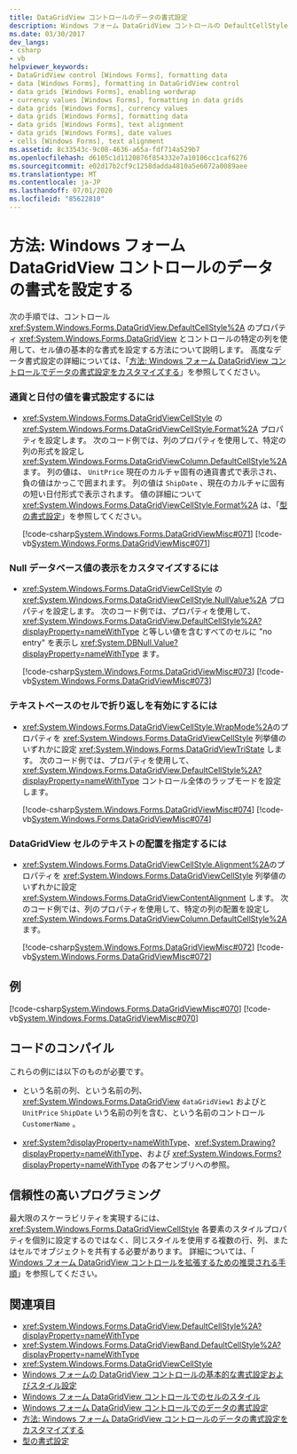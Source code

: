 ```yaml
---
title: DataGridView コントロールのデータの書式設定
description: Windows フォーム DataGridView コントロールの DefaultCellStyle プロパティと、コントロールの特定の列を使用して、セル値の書式を設定する方法について説明します。
ms.date: 03/30/2017
dev_langs:
- csharp
- vb
helpviewer_keywords:
- DataGridView control [Windows Forms], formatting data
- data [Windows Forms], formatting in DataGridView control
- data grids [Windows Forms], enabling wordwrap
- currency values [Windows Forms], formatting in data grids
- data grids [Windows Forms], currency values
- data grids [Windows Forms], formatting data
- data grids [Windows Forms], text alignment
- data grids [Windows Forms], date values
- cells [Windows Forms], text alignment
ms.assetid: 8c33543c-9c08-4636-a65a-fdf714a529b7
ms.openlocfilehash: d6105c1d1120876f854332e7a10106cc1caf6276
ms.sourcegitcommit: e02d17b2cf9c1258dadda4810a5e6072a0089aee
ms.translationtype: MT
ms.contentlocale: ja-JP
ms.lasthandoff: 07/01/2020
ms.locfileid: "85622810"
---
```

# <a name="how-to-format-data-in-the-windows-forms-datagridview-control"></a>方法: Windows フォーム DataGridView コントロールのデータの書式を設定する
次の手順では、コントロール <xref:System.Windows.Forms.DataGridView.DefaultCellStyle%2A> のプロパティ <xref:System.Windows.Forms.DataGridView> とコントロールの特定の列を使用して、セル値の基本的な書式を設定する方法について説明します。 高度なデータ書式設定の詳細については、「[方法: Windows フォーム DataGridView コントロールでデータの書式設定をカスタマイズする](how-to-customize-data-formatting-in-the-windows-forms-datagridview-control.md)」を参照してください。  
  
### <a name="to-format-currency-and-date-values"></a>通貨と日付の値を書式設定するには  
  
- <xref:System.Windows.Forms.DataGridViewCellStyle> の <xref:System.Windows.Forms.DataGridViewCellStyle.Format%2A> プロパティを設定します。 次のコード例では、列のプロパティを使用して、特定の列の形式を設定し <xref:System.Windows.Forms.DataGridViewColumn.DefaultCellStyle%2A> ます。 列の値は、 `UnitPrice` 現在のカルチャ固有の通貨書式で表示され、負の値はかっこで囲まれます。 列の値は `ShipDate` 、現在のカルチャに固有の短い日付形式で表示されます。 値の詳細について <xref:System.Windows.Forms.DataGridViewCellStyle.Format%2A> は、「[型の書式設定](../../../standard/base-types/formatting-types.md)」を参照してください。  
  
     [!code-csharp[System.Windows.Forms.DataGridViewMisc#071](~/samples/snippets/csharp/VS_Snippets_Winforms/System.Windows.Forms.DataGridViewMisc/CS/datagridviewmisc.cs#071)]
     [!code-vb[System.Windows.Forms.DataGridViewMisc#071](~/samples/snippets/visualbasic/VS_Snippets_Winforms/System.Windows.Forms.DataGridViewMisc/VB/datagridviewmisc.vb#071)]  
  
### <a name="to-customize-the-display-of-null-database-values"></a>Null データベース値の表示をカスタマイズするには  
  
- <xref:System.Windows.Forms.DataGridViewCellStyle> の <xref:System.Windows.Forms.DataGridViewCellStyle.NullValue%2A> プロパティを設定します。 次のコード例では、プロパティを使用して、 <xref:System.Windows.Forms.DataGridView.DefaultCellStyle%2A?displayProperty=nameWithType> と等しい値を含むすべてのセルに "no entry" を表示し <xref:System.DBNull.Value?displayProperty=nameWithType> ます。  
  
     [!code-csharp[System.Windows.Forms.DataGridViewMisc#073](~/samples/snippets/csharp/VS_Snippets_Winforms/System.Windows.Forms.DataGridViewMisc/CS/datagridviewmisc.cs#073)]
     [!code-vb[System.Windows.Forms.DataGridViewMisc#073](~/samples/snippets/visualbasic/VS_Snippets_Winforms/System.Windows.Forms.DataGridViewMisc/VB/datagridviewmisc.vb#073)]  
  
### <a name="to-enable-wordwrap-in-text-based-cells"></a>テキストベースのセルで折り返しを有効にするには  
  
- <xref:System.Windows.Forms.DataGridViewCellStyle.WrapMode%2A>のプロパティを <xref:System.Windows.Forms.DataGridViewCellStyle> 列挙値のいずれかに設定 <xref:System.Windows.Forms.DataGridViewTriState> します。 次のコード例では、プロパティを使用して、 <xref:System.Windows.Forms.DataGridView.DefaultCellStyle%2A?displayProperty=nameWithType> コントロール全体のラップモードを設定します。  
  
     [!code-csharp[System.Windows.Forms.DataGridViewMisc#074](~/samples/snippets/csharp/VS_Snippets_Winforms/System.Windows.Forms.DataGridViewMisc/CS/datagridviewmisc.cs#074)]
     [!code-vb[System.Windows.Forms.DataGridViewMisc#074](~/samples/snippets/visualbasic/VS_Snippets_Winforms/System.Windows.Forms.DataGridViewMisc/VB/datagridviewmisc.vb#074)]  
  
### <a name="to-specify-the-text-alignment-of-datagridview-cells"></a>DataGridView セルのテキストの配置を指定するには  
  
- <xref:System.Windows.Forms.DataGridViewCellStyle.Alignment%2A>のプロパティを <xref:System.Windows.Forms.DataGridViewCellStyle> 列挙値のいずれかに設定 <xref:System.Windows.Forms.DataGridViewContentAlignment> します。 次のコード例では、列のプロパティを使用して、特定の列の配置を設定し <xref:System.Windows.Forms.DataGridViewColumn.DefaultCellStyle%2A> ます。  
  
     [!code-csharp[System.Windows.Forms.DataGridViewMisc#072](~/samples/snippets/csharp/VS_Snippets_Winforms/System.Windows.Forms.DataGridViewMisc/CS/datagridviewmisc.cs#072)]
     [!code-vb[System.Windows.Forms.DataGridViewMisc#072](~/samples/snippets/visualbasic/VS_Snippets_Winforms/System.Windows.Forms.DataGridViewMisc/VB/datagridviewmisc.vb#072)]  
  
## <a name="example"></a>例  
 [!code-csharp[System.Windows.Forms.DataGridViewMisc#070](~/samples/snippets/csharp/VS_Snippets_Winforms/System.Windows.Forms.DataGridViewMisc/CS/datagridviewmisc.cs#070)]
 [!code-vb[System.Windows.Forms.DataGridViewMisc#070](~/samples/snippets/visualbasic/VS_Snippets_Winforms/System.Windows.Forms.DataGridViewMisc/VB/datagridviewmisc.vb#070)]  
  
## <a name="compiling-the-code"></a>コードのコンパイル  
 これらの例には以下のものが必要です。  
  
- という名前の列、という名前の列、 <xref:System.Windows.Forms.DataGridView> `dataGridView1` およびと `UnitPrice` `ShipDate` いう名前の列を含む、という名前のコントロール `CustomerName` 。  
  
- <xref:System?displayProperty=nameWithType>、<xref:System.Drawing?displayProperty=nameWithType>、および <xref:System.Windows.Forms?displayProperty=nameWithType> の各アセンブリへの参照。  
  
## <a name="robust-programming"></a>信頼性の高いプログラミング  
 最大限のスケーラビリティを実現するには、 <xref:System.Windows.Forms.DataGridViewCellStyle> 各要素のスタイルプロパティを個別に設定するのではなく、同じスタイルを使用する複数の行、列、またはセルでオブジェクトを共有する必要があります。 詳細については、「 [Windows フォーム DataGridView コントロールを拡張するための推奨される手順](best-practices-for-scaling-the-windows-forms-datagridview-control.md)」を参照してください。  
  
## <a name="see-also"></a>関連項目

- <xref:System.Windows.Forms.DataGridView.DefaultCellStyle%2A?displayProperty=nameWithType>
- <xref:System.Windows.Forms.DataGridViewBand.DefaultCellStyle%2A?displayProperty=nameWithType>
- <xref:System.Windows.Forms.DataGridViewCellStyle>
- [Windows フォームの DataGridView コントロールの基本的な書式設定およびスタイル設定](basic-formatting-and-styling-in-the-windows-forms-datagridview-control.md)
- [Windows フォーム DataGridView コントロールでのセルのスタイル](cell-styles-in-the-windows-forms-datagridview-control.md)
- [Windows フォーム DataGridView コントロールでのデータの書式設定](data-formatting-in-the-windows-forms-datagridview-control.md)
- [方法: Windows フォーム DataGridView コントロールのデータの書式設定をカスタマイズする](how-to-customize-data-formatting-in-the-windows-forms-datagridview-control.md)
- [型の書式設定](../../../standard/base-types/formatting-types.md)

